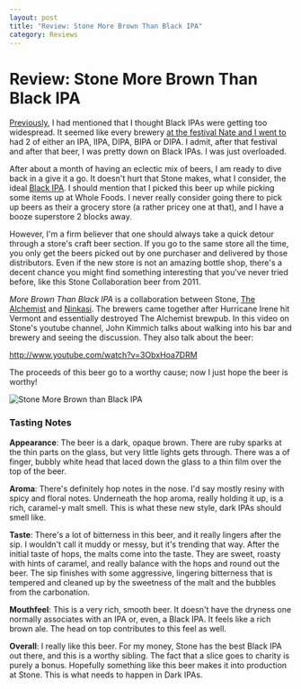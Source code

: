 ```yaml
---
layout: post
title: "Review: Stone More Brown Than Black IPA"
category: Reviews
---
```


Review: Stone More Brown Than Black IPA
=======================================

[Previously](http://www.yeastboundanddown.com/2012/07/review-clown-shoes-hoppy-feet/ "Review: Clown Shoes Hoppy Feet"), I had mentioned that I thought Black IPAs were getting too widespread. It seemed like every brewery [at the festival Nate and I went to](http://www.yeastboundanddown.com/2012/06/brooklyn-waterfront-beer-festival/ "Brooklyn Waterfront Beer Festival") had 2 of either an IPA, IIPA, DIPA, BIPA or DIPA. I admit, after that festival and after that beer, I was pretty down on Black IPAs. I was just overloaded.

After about a month of having an eclectic mix of beers, I am ready to dive back in a give it a go. It doesn't hurt that Stone makes, what I consider, the ideal [Black IPA](http://www.stonebrew.com/sublimely/). I should mention that I picked this beer up while picking some items up at Whole Foods. I never really consider going there to pick up beers as their a grocery store (a rather pricey one at that), and I have a booze superstore 2 blocks away.

However, I'm a firm believer that one should always take a quick detour through a store's craft beer section. If you go to the same store all the time, you only get the beers picked out by one purchaser and delivered by those distributors. Even if the new store is not an amazing bottle shop, there's a decent chance you might find something interesting that you've never tried before, like this Stone Collaboration beer from 2011.

_More Brown Than Black IPA_ is a collaboration between Stone, [The Alchemist](http://www.alchemistbeer.com/) and [Ninkasi](http://www.ninkasibrewing.com/). The brewers came together after Hurricane Irene hit Vermont and essentially destroyed The Alchemist brewpub. In this video on Stone's youtube channel, John Kimmich talks about walking into his bar and brewery and seeing the discussion. They also talk about the beer:

http://www.youtube.com/watch?v=3ObxHoa7DRM

The proceeds of this beer go to a worthy cause; now I just hope the beer is worthy!

![Stone More Brown than Black IPA](http://25.media.tumblr.com/tumblr_m7qvvaqYqT1rzr3i9o1_500.jpg "Stone More Brown than Black IPA")

### Tasting Notes

**Appearance**: The beer is a dark, opaque brown. There are ruby sparks at the thin parts on the glass, but very little lights gets through. There was a of finger, bubbly white head that laced down the glass to a thin film over the top of the beer.

**Aroma**: There's definitely hop notes in the nose. I'd say mostly resiny with spicy and floral notes. Underneath the hop aroma, really holding it up, is a rich, caramel-y malt smell. This is what these new style, dark IPAs should smell like.

**Taste**: There's a lot of bitterness in this beer, and it really lingers after the sip. I wouldn't call it muddy or messy, but it's trending that way. After the initial taste of hops, the malts come into the taste. They are sweet, roasty with hints of caramel, and really balance with the hops and round out the beer. The sip finishes with some aggressive, lingering bitterness that is tempered and cleaned up by the sweetness of the malt and the bubbles from the carbonation.

**Mouthfeel**: This is a very rich, smooth beer. It doesn't have the dryness one normally associates with an IPA or, even, a Black IPA. It feels like a rich brown ale. The head on top contributes to this feel as well.

**Overall**: I really like this beer. For my money, Stone has the best Black IPA out there, and this is a worthy sibling. The fact that a slice goes to charity is purely a bonus. Hopefully something like this beer makes it into production at Stone. This is what needs to happen in Dark IPAs.